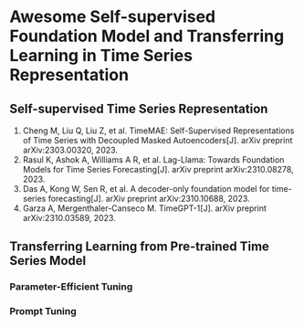 # Awesome Self-supervised Foundation Model and Transferring Learning in Time Series Representation

## Self-supervised Time Series Representation
1. Cheng M, Liu Q, Liu Z, et al. TimeMAE: Self-Supervised Representations of Time Series with Decoupled Masked Autoencoders[J]. arXiv preprint arXiv:2303.00320, 2023.
2. Rasul K, Ashok A, Williams A R, et al. Lag-Llama: Towards Foundation Models for Time Series Forecasting[J]. arXiv preprint arXiv:2310.08278, 2023.
3. Das A, Kong W, Sen R, et al. A decoder-only foundation model for time-series forecasting[J]. arXiv preprint arXiv:2310.10688, 2023.
4. Garza A, Mergenthaler-Canseco M. TimeGPT-1[J]. arXiv preprint arXiv:2310.03589, 2023.

## Transferring Learning from Pre-trained Time Series Model

### Parameter-Efficient Tuning

### Prompt Tuning
